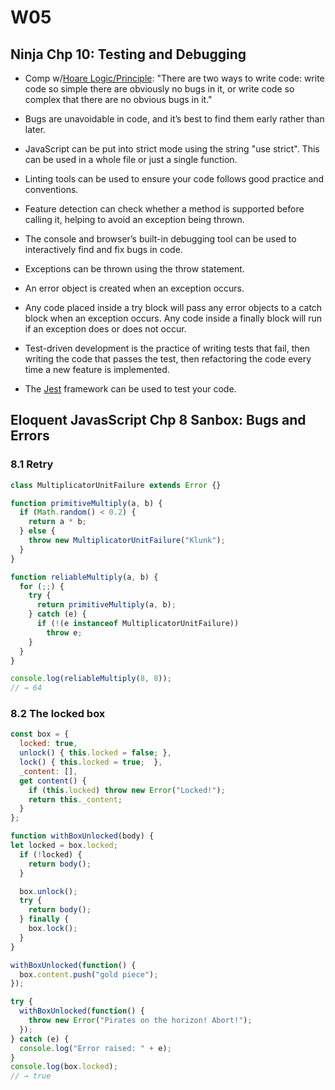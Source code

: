 # W05

## Ninja Chp 10: Testing and Debugging
* Comp w/[Hoare Logic/Principle](https://www.wikiwand.com/en/Hoare_logic): "There are two ways to write code: write code so simple there are obviously no bugs in it, or write code so complex that there are no obvious bugs in it."

* Bugs are unavoidable in code, and it’s best to find them early rather than later.
* JavaScript can be put into strict mode using the string "use strict". This can be used in a whole file or just a single function.
* Linting tools can be used to ensure your code follows good practice and conventions.
* Feature detection can check whether a method is supported before calling it, helping to avoid an exception being thrown.
* The console and browser’s built-in debugging tool can be used to interactively find and fix bugs in code.
* Exceptions can be thrown using the throw statement.
* An error object is created when an exception occurs.
* Any code placed inside a try block will pass any error objects to a catch block when an exception occurs. Any code inside a finally block will run if an exception does or does not occur.
* Test-driven development is the practice of writing tests that fail, then writing the code that passes the test, then refactoring the code every time a new feature is implemented.
* The [Jest](https://jestjs.io/) framework can be used to test your code.


## Eloquent JavasScript Chp 8 Sanbox: Bugs and Errors
### 8.1 Retry
```javascript
class MultiplicatorUnitFailure extends Error {}

function primitiveMultiply(a, b) {
  if (Math.random() < 0.2) {
    return a * b;
  } else {
    throw new MultiplicatorUnitFailure("Klunk");
  }
}

function reliableMultiply(a, b) {
  for (;;) {
    try {
      return primitiveMultiply(a, b);
    } catch (e) {
      if (!(e instanceof MultiplicatorUnitFailure))
        throw e;
    }
  }
}

console.log(reliableMultiply(8, 8));
// → 64
```

### 8.2 The locked box
```javascript
const box = {
  locked: true,
  unlock() { this.locked = false; },
  lock() { this.locked = true;  },
  _content: [],
  get content() {
    if (this.locked) throw new Error("Locked!");
    return this._content;
  }
};

function withBoxUnlocked(body) {
let locked = box.locked;
  if (!locked) {
    return body();
  }

  box.unlock();
  try {
    return body();
  } finally {
    box.lock();
  }
}

withBoxUnlocked(function() {
  box.content.push("gold piece");
});

try {
  withBoxUnlocked(function() {
    throw new Error("Pirates on the horizon! Abort!");
  });
} catch (e) {
  console.log("Error raised: " + e);
}
console.log(box.locked);
// → true
```

